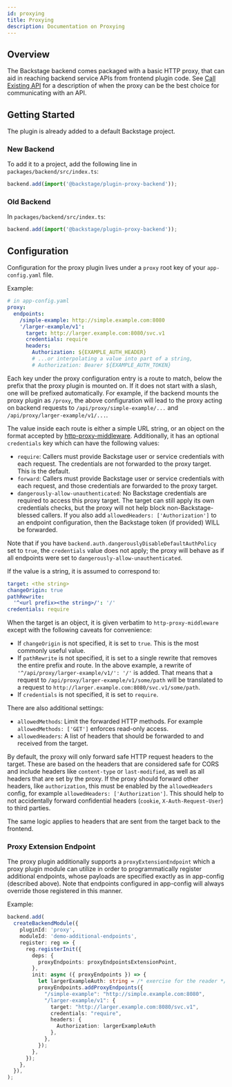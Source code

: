 ```yaml
---
id: proxying
title: Proxying
description: Documentation on Proxying
---
```


## Overview

The Backstage backend comes packaged with a basic HTTP proxy, that can aid in
reaching backend service APIs from frontend plugin code. See
[Call Existing API](call-existing-api.md) for a description of when the proxy
can be the best choice for communicating with an API.

## Getting Started

The plugin is already added to a default Backstage project.

### New Backend

To add it to a project, add the following line in `packages/backend/src/index.ts`:

```ts
backend.add(import('@backstage/plugin-proxy-backend'));
```

### Old Backend

In `packages/backend/src/index.ts`:

```ts
backend.add(import('@backstage/plugin-proxy-backend'));
```

## Configuration

Configuration for the proxy plugin lives under a `proxy` root key of your
`app-config.yaml` file.

Example:

```yaml
# in app-config.yaml
proxy:
  endpoints:
    /simple-example: http://simple.example.com:8080
    '/larger-example/v1':
      target: http://larger.example.com:8080/svc.v1
      credentials: require
      headers:
        Authorization: ${EXAMPLE_AUTH_HEADER}
        # ...or interpolating a value into part of a string,
        # Authorization: Bearer ${EXAMPLE_AUTH_TOKEN}
```

Each key under the proxy configuration entry is a route to match, below the
prefix that the proxy plugin is mounted on. If it does not start with a slash,
one will be prefixed automatically. For example, if the backend mounts the proxy
plugin as `/proxy`, the above configuration will lead to the proxy acting on
backend requests to `/api/proxy/simple-example/...` and
`/api/proxy/larger-example/v1/...`.

The value inside each route is either a simple URL string, or an object on the
format accepted by
[http-proxy-middleware](https://www.npmjs.com/package/http-proxy-middleware).
Additionally, it has an optional `credentials` key which can have the following
values:

- `require`: Callers must provide Backstage user or service credentials with
  each request. The credentials are not forwarded to the proxy target. This is
  the default.
- `forward`: Callers must provide Backstage user or service credentials with
  each request, and those credentials are forwarded to the proxy target.
- `dangerously-allow-unauthenticated`: No Backstage credentials are required to
  access this proxy target. The target can still apply its own credentials
  checks, but the proxy will not help block non-Backstage-blessed callers. If
  you also add `allowedHeaders: ['Authorization']` to an endpoint configuration,
  then the Backstage token (if provided) WILL be forwarded.

Note that if you have `backend.auth.dangerouslyDisableDefaultAuthPolicy` set to
`true`, the `credentials` value does not apply; the proxy will behave as if all
endpoints were set to `dangerously-allow-unauthenticated`.

If the value is a string, it is assumed to correspond to:

```yaml
target: <the string>
changeOrigin: true
pathRewrite:
  '^<url prefix><the string>/': '/'
credentials: require
```

When the target is an object, it is given verbatim to `http-proxy-middleware`
except with the following caveats for convenience:

- If `changeOrigin` is not specified, it is set to `true`. This is the most
  commonly useful value.
- If `pathRewrite` is not specified, it is set to a single rewrite that removes
  the entire prefix and route. In the above example, a rewrite of
  `'^/api/proxy/larger-example/v1/': '/'` is added. That means that a request to
  `/api/proxy/larger-example/v1/some/path` will be translated to a request to
  `http://larger.example.com:8080/svc.v1/some/path`.
- If `credentials` is not specified, it is set to `require`.

There are also additional settings:

- `allowedMethods`: Limit the forwarded HTTP methods. For example
  `allowedMethods: ['GET']` enforces read-only access.
- `allowedHeaders`: A list of headers that should be forwarded to and received
  from the target.

By default, the proxy will only forward safe HTTP request headers to the target.
These are based on the headers that are considered safe for CORS and include
headers like `content-type` or `last-modified`, as well as all headers that are
set by the proxy. If the proxy should forward other headers, like
`authorization`, this must be enabled by the `allowedHeaders` config, for
example `allowedHeaders: ['Authorization']`. This should help to not
accidentally forward confidential headers (`cookie`, `X-Auth-Request-User`) to
third parties.

The same logic applies to headers that are sent from the target back to the
frontend.

### Proxy Extension Endpoint

The proxy plugin additionally supports a `proxyExtensionEndpoint` which a proxy
plugin module can utilize in order to programmatically register additional
endpoints, whose payloads are specified exactly as in app-config (described
above). Note that endpoints configured in app-config will always override those
registered in this manner.

Example:

```ts
backend.add(
  createBackendModule({
    pluginId: 'proxy',
    moduleId: 'demo-additional-endpoints',
    register: reg => {
      reg.registerInit({
        deps: {
          proxyEndpoints: proxyEndpointsExtensionPoint,
        },
        init: async ({ proxyEndpoints }) => {
          let largerExampleAuth: string = /* exercise for the reader */;
          proxyEndpoints.addProxyEndpoints({
            "/simple-example": "http://simple.example.com:8080",
            "/larger-example/v1": {
              target: "http://larger.example.com:8080/svc.v1",
              credentials: "require",
              headers: {
                Authorization: largerExampleAuth
              },
            },
          });
        },
      });
    },
  }),
);
```
